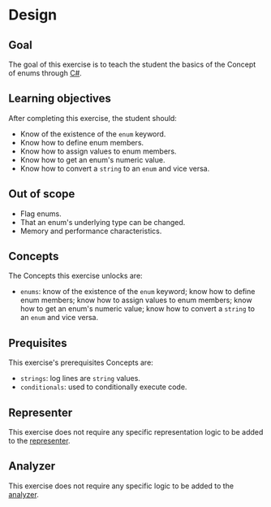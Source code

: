 # Design

## Goal

The goal of this exercise is to teach the student the basics of the Concept of enums through [C#][docs.microsoft.com-enum].

## Learning objectives

After completing this exercise, the student should:

- Know of the existence of the `enum` keyword.
- Know how to define enum members.
- Know how to assign values to enum members.
- Know how to get an enum's numeric value.
- Know how to convert a `string` to an `enum` and vice versa.

## Out of scope

- Flag enums.
- That an enum's underlying type can be changed.
- Memory and performance characteristics.

## Concepts

The Concepts this exercise unlocks are:

- `enums`: know of the existence of the `enum` keyword; know how to define enum members; know how to assign values to enum members; know how to get an enum's numeric value; know how to convert a `string` to an `enum` and vice versa.

## Prequisites

This exercise's prerequisites Concepts are:

- `strings`: log lines are `string` values.
- `conditionals`: used to conditionally execute code.

## Representer

This exercise does not require any specific representation logic to be added to the [representer][representer].

## Analyzer

This exercise does not require any specific logic to be added to the [analyzer][analyzer].

[analyzer]: https://github.com/exercism/csharp-analyzer
[representer]: https://github.com/exercism/csharp-representer
[docs.microsoft.com-enum]: https://docs.microsoft.com/en-us/dotnet/csharp/language-reference/builtin-types/enum
